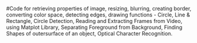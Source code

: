 #Code for retrieving properties of image, resizing, blurring, creating border, converting color space, detecting edges, drawing functions - Circle, Line & Rectangle,
Circle Detection, Reading and Extracting Frames from Video, using Matplot Library, Separating Foreground from Background, Finding Shapes of outersurface of an object,
Optical Character Recognition.
